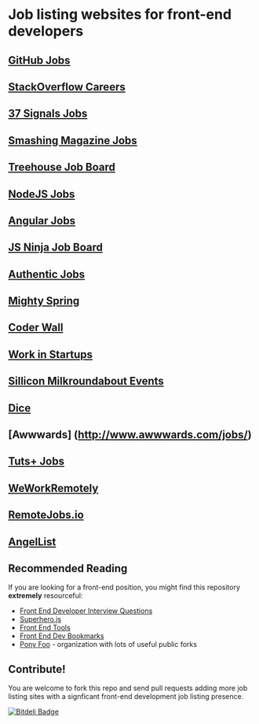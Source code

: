 # Job listing websites for front-end developers

## [GitHub Jobs](https://jobs.github.com/)

## [StackOverflow Careers](http://careers.stackoverflow.com/)

## [37 Signals Jobs](http://jobs.37signals.com/jobs)

## [Smashing Magazine Jobs](http://jobs.smashingmagazine.com/)

## [Treehouse Job Board](http://teamtreehouse.com/jobs)

## [NodeJS Jobs](http://jobs.nodejs.org/)

## [Angular Jobs](http://www.angularjobs.com/)

## [JS Ninja Job Board](http://jobs.jsninja.com/)

## [Authentic Jobs](http://www.authenticjobs.com/)

## [Mighty Spring](http://www.mightyspring.com/)

## [Coder Wall](https://coderwall.com/jobs)

## [Work in Startups](http://workinstartups.com/)

## [Sillicon Milkroundabout Events](http://siliconmilkroundabout.com/)

## [Dice](http://www.dice.com/)

## [Awwwards] (http://www.awwwards.com/jobs/)

## [Tuts+ Jobs](https://jobs.tutsplus.com/)

## [WeWorkRemotely](https://weworkremotely.com/)

## [RemoteJobs.io](http://remotejobs.io/)

## [AngelList](https://angel.co/jobs)

## Recommended Reading ##

If you are looking for a front-end position, you might find this repository **extremely** resourceful:

- [Front End Developer Interview Questions](https://github.com/ponyfoo/Front-end-Developer-Interview-Questions)
- [Superhero.js](http://superherojs.com)
- [Front End Tools](https://github.com/ponyfoo/frontend-tools)
- [Front End Dev Bookmarks](https://github.com/ponyfoo/frontend-dev-bookmarks)
- [Pony Foo](https://github.com/ponyfoo) - organization with lots of useful public forks

## Contribute!

You are welcome to fork this repo and send pull requests adding more job listing sites with a signficant front-end development job listing presence.

[![Bitdeli Badge](https://d2weczhvl823v0.cloudfront.net/bevacqua/frontend-job-listings/trend.png)](https://bitdeli.com/free "Bitdeli Badge")
